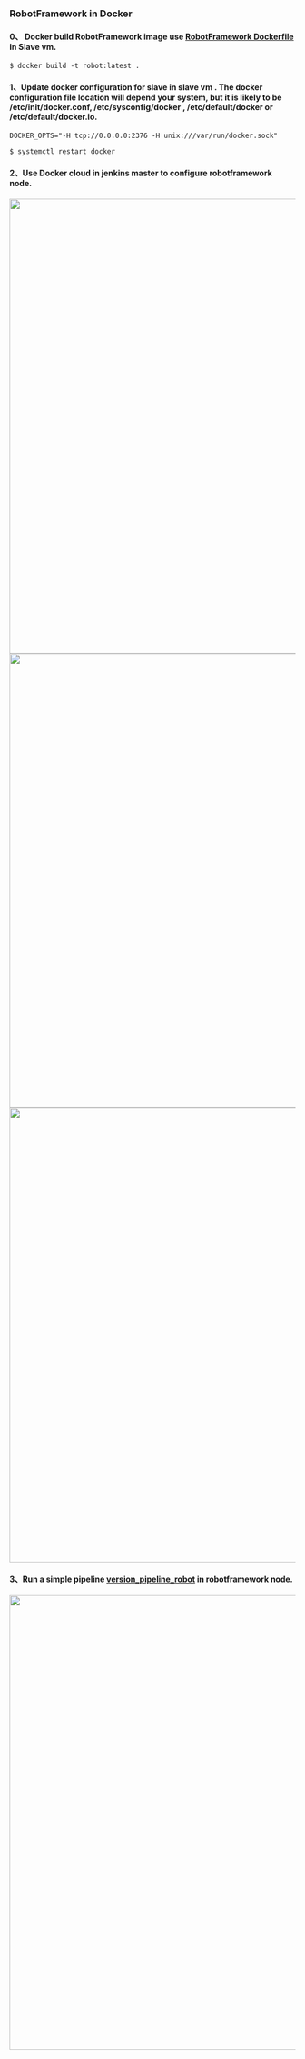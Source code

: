 ### RobotFramework in Docker

#### 0、 Docker build RobotFramework image use [RobotFramework Dockerfile] in Slave vm.

```
$ docker build -t robot:latest .
```

#### 1、Update docker configuration for slave in slave vm . The docker configuration file location will depend your system, but it is likely to be /etc/init/docker.conf, /etc/sysconfig/docker , /etc/default/docker or /etc/default/docker.io.

```
DOCKER_OPTS="-H tcp://0.0.0.0:2376 -H unix:///var/run/docker.sock"
```
```
$ systemctl restart docker
```

#### 2、Use Docker cloud in jenkins master to configure robotframework node.

<img src="https://github.com/zbbkeepgoing/containerization/blob/master/Imgs/jenkins09.png" width="800" >
<img src="https://github.com/zbbkeepgoing/containerization/blob/master/Imgs/jenkins10.png" width="800" >
<img src="https://github.com/zbbkeepgoing/containerization/blob/master/Imgs/jenkins11.png" width="800" >

#### 3、Run a simple pipeline [version_pipeline_robot] in robotframework node. 

<img src="https://github.com/zbbkeepgoing/containerization/blob/master/Imgs/jenkins12.png" width="800" >





[RobotFramework Dockerfile]:https://github.com/zbbkeepgoing/containerization/blob/master/RobotFramework/Dockerfile
[version_pipeline_robot]:https://github.com/zbbkeepgoing/containerization/blob/master/RobotFramework/version_pipeline_robot
